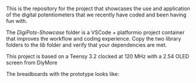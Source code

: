 This is the repository for the project that showcases the use and application of the digital potentiometers that we recently have coded and been having fun with.

The _DigiPots-Showcase_ folder is a VSCode + platformio project container that improves the workflow and coding experience. Copy the two library folders to the _lib_ folder and verify that your dependencies are met.

This project is based on a Teensy 3.2 clocked at 120 MHz with a 2.54 OLED screen from DiyMore

The breadboards with the prototype looks like:

